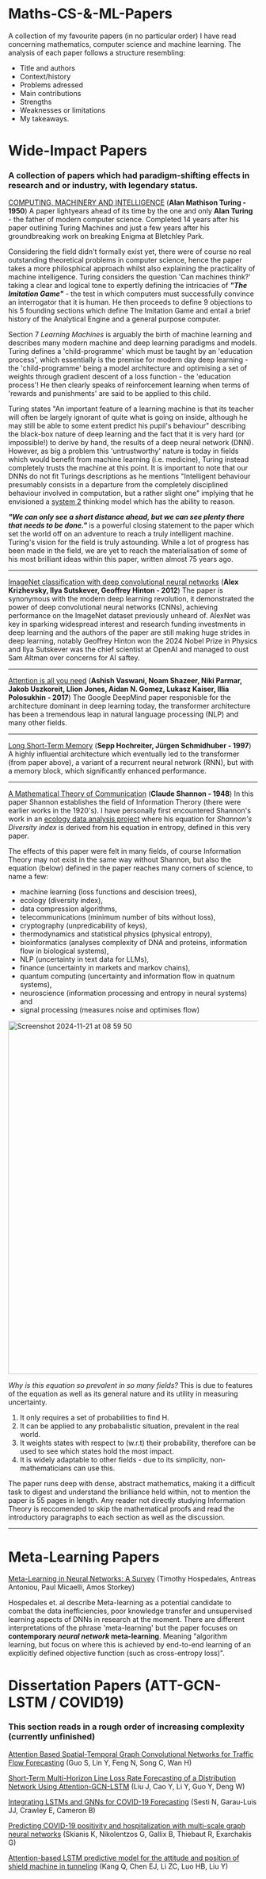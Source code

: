 # Maths-CS-&-ML-Papers
A collection of my favourite papers (in no particular order) I have read concerning mathematics, computer science and machine learning. The analysis of each paper follows a structure resembling: 
- Title and authors
- Context/history
- Problems adressed
- Main contributions
- Strengths
- Weaknesses or limitations
- My takeaways.

# Wide-Impact Papers
### A collection of papers which had paradigm-shifting effects in research and or industry, with legendary status.
[COMPUTING, MACHINERY AND INTELLIGENCE](https://doi.org/10.1093/mind/LIX.236.433) (**Alan Mathison Turing - 1950**) A paper lightyears ahead of its time by the one and only **Alan Turing** - the father of modern computer science. Completed 14 years after his paper outlining Turing Machines and just a few years after his groundbreaking work on breaking Enigma at Bletchley Park.

Considering the field didn't formally exist yet, there were of course no real outstanding theoretical problems in computer science, hence the paper takes a more philosphical approach whilst also explaining the practicality of machine intelligence. Turing considers the question 'Can machines think?' taking a clear and logical tone to expertly defining the intricacies of _**"The Imitation Game"**_ - the test in which computers must successfully convince an interrogator that it is human. He then proceeds to define 9 objections to his 5 founding sections which define The Imitation Game and entail a brief history of the Analytical Engine and a general purpose computer.

Section 7 _Learning Machines_ is arguably the birth of machine learning and describes many modern machine and deep learning paradigms and models. Turing defines a 'child-programme' which must be taught by an 'education process', which essentially is the premise for modern day deep learning - the 'child-programme' being a model architecture and optimising a set of weights through gradient descent of a loss function - the 'education process'! He then clearly speaks of reinforcement learning when terms of 'rewards and punishments' are said to be applied to this child.

Turing states "An important feature of a learning machine is that its teacher will often be largely ignorant of quite what is going on inside, although he may still be able to some extent predict his pupil's behaviour" describing the black-box nature of deep learning and the fact that it is very hard (or impossible!) to derive by hand, the results of a deep neural network (DNN). However, as big a problem this 'untrustworthy' nature is today in fields which would benefit from machine learning (i.e. medicine), Turing instead completely trusts the machine at this point. It is important to note that our DNNs do not fit Turings descriptions as he mentions "Intelligent behaviour presumably consists in a departure from the completely disciplined behaviour involved in computation, but a rather slight one" implying that he envisioned a [system 2](https://thedecisionlab.com/reference-guide/philosophy/system-1-and-system-2-thinking) thinking model which has the ability to reason.

_**"We can only see a short distance ahead, but we can see plenty there that needs to be done."**_ is a powerful closing statement to the paper which set the world off on an adventure to reach a truly intelligent machine. Turing's vision for the field is truly astounding. While a lot of progress has been made in the field, we are yet to reach the materialisation of some of his most brilliant ideas within this paper, written almost 75 years ago.

---


[ImageNet classification with deep convolutional neural networks](https://doi.org/10.1145/3065386) (**Alex Krizhevsky, Ilya Sutskever, Geoffrey Hinton - 2012**) The paper is synonymous with the modern deep learning revolution, it demonstrated the power of deep convolutional neural networks (CNNs), achieving performance on the ImageNet dataset previously unheard of. AlexNet was key in sparking widespread interest and research funding investments in deep learning and the authors of the paper are still making huge strides in deep learning, notably Geoffrey Hinton won the 2024 Nobel Prize in Physics and Ilya Sutskever was the chief scientist at OpenAI and managed to oust Sam Altman over concerns for AI saftey.


---

[Attention is all you need](https://doi.org/10.48550/arXiv.1706.03762) (**Ashish Vaswani, Noam Shazeer, Niki Parmar, Jakob Uszkoreit, Llion Jones, Aidan N. Gomez, Lukasz Kaiser, Illia Polosukhin - 2017**) The Google DeepMind paper responisble for the architecture dominant in deep learning today, the transformer architecture has been a tremendous leap in natural language processing (NLP) and many other fields.


---

[Long Short-Term Memory](https://doi.org/10.1162/neco.1997.9.8.1735) (**Sepp Hochreiter, Jürgen Schmidhuber - 1997**)
A highly influential architecture which eventually led to the transformer (from paper above), a variant of a recurrent neural network (RNN), but with a memory block, which significantly enhanced performance.


---

[A Mathematical Theory of Communication](https://people.math.harvard.edu/~ctm/home/text/others/shannon/entropy/entropy.pdf) (**Claude Shannon - 1948**)
In this paper Shannon establishes the field of Information Therory (there were earlier works in the 1920's). I have personally first encountered Shannon's work in an [ecology data analysis project](https://github.com/JIC1444/Spatial-Analysis-of-Microorganisms-Scandes) where his equation for _Shannon's Diversity index_ is derived from his equation in entropy, defined in this very paper.

The effects of this paper were felt in many fields, of course Information Theory may not exist in the same way without Shannon, but also the equation (below) defined in the paper reaches many corners of science, to name a few: 
  - machine learning (loss functions and descision trees),
  - ecology (diversity index),
  - data compression algorithms,
  - telecommunications (minimum number of bits without loss),
  - cryptography (unpredicability of keys),
  - thermodynamics and statistical physics (physical entropy),
  - bioinformatics (analyses complexity of DNA and proteins, information flow in biological systems),
  - NLP (uncertainty in text data for LLMs),
  - finance (uncertainty in markets and markov chains),
  - quantum computing (uncertainty and information flow in quatnum systems),
  - neuroscience (information processing and entropy in neural systems) and 
  - signal processing (measures noise and optimises flow)

<img width="712" alt="Screenshot 2024-11-21 at 08 59 50" src="https://github.com/user-attachments/assets/65b99f39-3631-4b9b-b9da-78d9a61905d4">


*Why is this equation so prevalent in so many fields?* This is due to features of the equation as well as its general nature and its utility in measuring uncertainty. 
 1. It only requires a set of probabilities to find H.
 2. It can be applied to any probabalistic situation, prevalent in the real world.
 3. It weights states with respect to (w.r.t) their probability, therefore can be used to see which states hold the most impact.
 4. It is widely adaptable to other fields - due to its simplicity, non-mathematicians can use this.

The paper runs deep with dense, abstract mathematics, making it a difficult task to digest and understand the brilliance held within, not to mention the paper is 55 pages in length. Any reader not directly studying Information Theory is reccomended to skip the mathematical proofs and read the introductory paragraphs to each section as well as the discussion.

---


# Meta-Learning Papers
[Meta-Learning in Neural Networks: A Survey](https://arxiv.org/pdf/2004.05439) (Timothy Hospedales, Antreas Antoniou, Paul Micaelli, Amos Storkey)

Hospedales et. al describe Meta-learning as a potential candidate to combat the data inefficiencies, poor knowledge transfer and unsupervised learning aspects of DNNs in research at the moment. There are different interpretations of the phrase 'meta-learning' but the paper focuses on **contemporary *neural network* meta-learning**. Meaning "algorithm learning, but focus on where this is achieved by end-to-end learning of an explicitly defined objective function (such as cross-entropy loss)".


# Dissertation Papers (ATT-GCN-LSTM / COVID19)
### This section reads in a rough order of increasing complexity (currently unfinished)


[Attention Based Spatial-Temporal Graph Convolutional Networks for Traffic Flow Forecasting](https://ojs.aaai.org/index.php/AAAI/article/view/3881) (Guo S, Lin Y, Feng N, Song C, Wan H) 

[Short-Term Multi-Horizon Line Loss Rate Forecasting of a Distribution Network Using Attention-GCN-LSTM](https://arxiv.org/abs/2312.11898) (Liu J, Cao Y, Li Y, Guo Y, Deng W) 

[Integrating LSTMs and GNNs for COVID-19 Forecasting](https://arxiv.org/abs/2108.10052) (Sesti N, Garau-Luis JJ, Crawley E, Cameron B) 

[Predicting COVID-19 positivity and hospitalization with multi-scale graph neural networks](https://doi.org/10.1038/s41598-023-31222-6) (Skianis K, Nikolentzos G, Gallix B, Thiebaut R, Exarchakis G)


[Attention-based LSTM predictive model for the attitude and position of shield machine in tunneling](https://www.sciencedirect.com/science/article/pii/S2467967423000880) (Kang Q, Chen EJ, Li ZC, Luo HB, Liu Y)
















